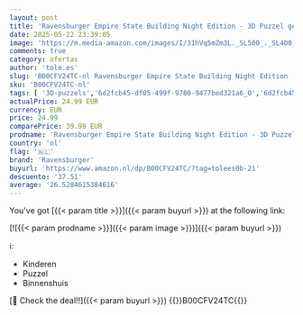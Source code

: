 ```yaml
---
layout: post
title: 'Ravensburger Empire State Building Night Edition - 3D Puzzel gebouw van 216 stukjes'
date: 2025-05-22 23:39:05
image: 'https://m.media-amazon.com/images/I/31hVq5mZm3L._SL500_._SL400_.jpg'
comments: true
category: ofertas
author: 'tole.es'
slug: 'B00CFV24TC-nl Ravensburger Empire State Building Night Edition - 3D...'
sku: 'B00CFV24TC-nl'
tags: [ '3D-puzzels','6d2fcb45-df05-499f-9780-9477bed321a6_0','6d2fcb45-df05-499f-9780-9477bed321a6_1201','6d2fcb45-df05-499f-9780-9477bed321a6_501','6d2fcb45-df05-499f-9780-9477bed321a6_9401','8+ jaar','Arborist Merchandising Root','Educatief speelgoed','Hersenkrakers','Puzzels','RavensNL','Self Service','Special Features Stores','Speelgoed & spellen','ravensburger','🇳🇱', ]
actualPrice: 24.99 EUR
currency: EUR
price: 24.99
comparePrice: 39.99 EUR
prodname: 'Ravensburger Empire State Building Night Edition - 3D Puzzel gebouw van 216 stukjes'
country: 'nl'
flag: '🇳🇱'
brand: 'Ravensburger'
buyurl: 'https://www.amazon.nl/dp/B00CFV24TC/?tag=tolees0b-21'
descuento: '37.51'
average: '26.5284615384616'
---
```


You've got [{{< param title >}}]({{< param buyurl >}}) at the following link:

[![{{< param prodname >}}]({{< param image >}})]({{< param buyurl >}})

ℹ️:

- Kinderen
- Puzzel
- Binnenshuis

[🛒 Check the deal!!]({{< param buyurl >}})
{{<world>}}B00CFV24TC{{</world>}}
